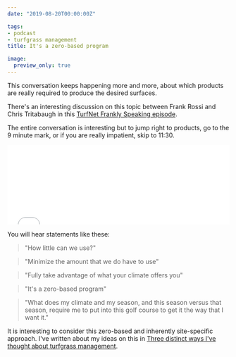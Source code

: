 ```yaml
---
date: "2019-08-20T00:00:00Z"

tags:
- podcast
- turfgrass management
title: It's a zero-based program

image:
  preview_only: true
---
```


This conversation keeps happening more and more, about which products are really required to produce the desired surfaces.

There's an interesting discussion on this topic between Frank Rossi and Chris Tritabaugh in this [TurfNet Frankly Speaking episode](https://www.turfnet.com/podcasts/rossi/tritabaugh2/).

The entire conversation is interesting but to jump right to products, go to the 9 minute mark, or if you are really impatient, skip to 11:30.

<iframe width="100%" height="180px" src="//percolate.blogtalkradio.com/offsiteplayer?hostId=705817&episodeId=8971303" frameborder="0" allowfullscreen></iframe>

You will hear statements like these:

> "How little can we use?"

> "Minimize the amount that we do have to use"

> "Fully take advantage of what your climate offers you"

> "It's a zero-based program"

> "What does my climate and my season, and this season versus that season, require me to put into this golf course to get it the way that I want it."

It is interesting to consider this zero-based and inherently site-specific approach. I've written about my ideas on this in [Three distinct ways I've thought about turfgrass management](https://www.asianturfgrass.com/2017-09-13-three-ways-think-of-turfgrass-management/). 



